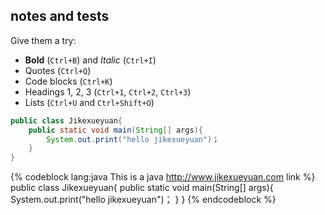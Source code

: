 ## notes and tests ##
Give them a try:

- **Bold** (`Ctrl+B`) and *Italic* (`Ctrl+I`)
- Quotes (`Ctrl+Q`)
- Code blocks (`Ctrl+K`)
- Headings 1, 2, 3 (`Ctrl+1`, `Ctrl+2`, `Ctrl+3`)
- Lists (`Ctrl+U` and `Ctrl+Shift+O`)

```java This is a java http://www.jikexueyuan.com link
public class Jikexueyuan{
	public static void main(String[] args){
		System.out.print("hello jikexueyuan")；
	}
}
```

{% codeblock lang:java This is a java http://www.jikexueyuan.com link %}
public class Jikexueyuan{
	public static void main(String[] args){
		System.out.print("hello jikexueyuan")；
	}
}
{% endcodeblock %}